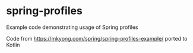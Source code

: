 # spring-profiles
Example code demonstrating usage of Spring profiles

Code from https://mkyong.com/spring/spring-profiles-example/ ported to Kotlin

